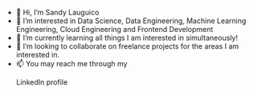 - 👋 Hi, I’m Sandy Lauguico
- 👀 I’m interested in Data Science, Data Engineering, Machine Learning Engineering, Cloud Engineering and Frontend Development
- 🌱 I’m currently learning all things I am interested in simultaneously!
- 💞️ I’m looking to collaborate on freelance projects for the areas I am interested in.
- 📫 You may reach me through my <p> LinkedIn profile <a href="https://www.linkedin.com/in/sandy-lauguico-257592111/" target="_blank"> </p>
<!---
sclauguico/sclauguico is a ✨ special ✨ repository because its `README.md` (this file) appears on your GitHub profile.
You can click the Preview link to take a look at your changes.
--->

